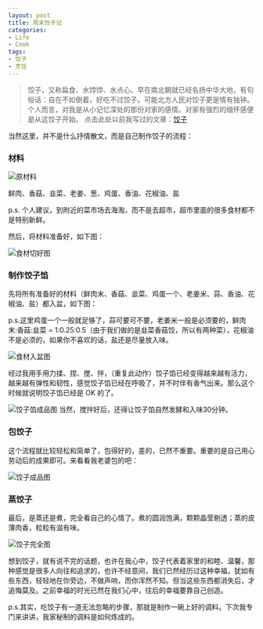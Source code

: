 ```yaml
---
layout: post
title: 周末饺子记
categories:
- Life
- Cook
tags:
- 饺子
- 烹饪
---
```


> 饺子，又称扁食、水饽饽、水点心。早在南北朝就已经名扬中华大地，有句俗话：自在不如倒着，好吃不过饺子。可能北方人民对饺子更是情有独钟。个人而言，对我是从小记忆深处的那份对家的感情。对家有强烈的缅怀感便是从这饺子开始。 点击此处以前我写过的文章：[饺子](http://luolinjia.com/cn/2012/05/dumplings-of-feeling/)  

当然这里，并不是什么抒情散文，而是自己制作饺子的流程：

### 材料  

![原材料](http://y.photo.qq.com/img?s=lurMNhWX3&l=y.jpg)

鲜肉、香菇、韭菜、老姜、葱、鸡蛋、香油、花椒油、盐 

p.s. 个人建议，到附近的菜市场去海淘，而不是去超市，超市里面的很多食材都不是特别新鲜。  

然后，将材料准备好，如下图：

![食材切好图](http://y.photo.qq.com/img?s=P1NqouxGZ&l=y.jpg)

### 制作饺子馅  

先将所有准备好的材料（鲜肉末、香菇、韭菜、鸡蛋一个、老姜米、蒜、香油、花椒油、盐）都入盆，如下图：  

p.s.这里鸡蛋一个一般就足够了，蒜可要可不要，老姜米一般是必须要的，鲜肉末:香菇:韭菜 = 1:0.25:0.5（由于我们做的是韭菜香菇饺，所以有两种菜），花椒油不是必须的，如果你不喜欢的话，盐还是尽量放入味。

![食材入盆图](http://y.photo.qq.com/img?s=j2g9efmNs&l=y.jpg)

经过我用手用力揉、捏、搅、拌，（重复此动作）饺子馅已经变得越来越有活力，越来越有弹性和韧性，感觉饺子馅已经在呼吸了，并不时伴有香气出来。那么这个时候就说明饺子馅已经是 OK 的了。  

![饺子馅成品图](http://y.photo.qq.com/img?s=Wcur5u2Bd&l=y.jpg)
当然，搅拌好后，还得让饺子馅自然发酵和入味30分钟。  

### 包饺子  

这个流程就比较轻松和简单了，包得好的，差的，已然不重要。重要的是自己用心劳动后的成果即可。来看看我老婆包的吧：  

![饺子成品图](http://y.photo.qq.com/img?s=ugEclLu8H&l=y.jpg)

### 蒸饺子  

最后，是蒸还是煮，完全看自己的心情了。煮的圆润饱满，颗颗晶莹剔透；蒸的皮薄肉香，粒粒有滋有味。  

![饺子完全图](http://y.photo.qq.com/img?s=CjT8EgovE&l=y.jpg)

想到饺子，就有说不完的话题，也许在我心中，饺子代表着家里的和睦、温馨，那种感觉是很多人向往和追求的，也许不经意间，我们已然经历过这种幸福，犹如有些东西，轻轻地在你旁边，不做声响，而你浑然不知。但当这些东西都消失后，才追悔莫及。之前幸福的时光已然在我们心中，往后的幸福要靠自己创造。

p.s.其实，吃饺子有一道无法忽略的步骤，那就是制作一碗上好的调料。下次我专门来讲讲，我家秘制的调料是如何炼成的。  